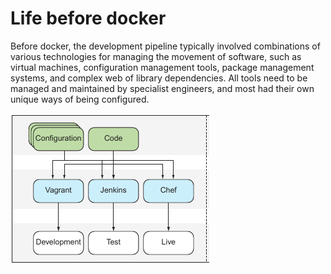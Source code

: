 # Life before docker 

Before docker, the development pipeline typically involved combinations of various technologies for managing the movement of software, such as virtual machines, configuration management tools, package management systems, and complex web of library dependencies. All tools need to be managed and maintained by specialist engineers, and most had  their own unique ways of being configured. 

![Image not found: life before docker](assets/docker-1.png)
